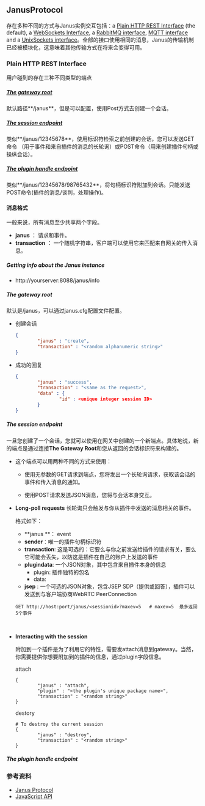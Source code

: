 ## JanusProtocol

存在多种不同的方式与Janus实例交互包括：a [Plain HTTP REST Interface](https://janus.conf.meetecho.com/docs/rest.html#plainhttp) (the default), a [WebSockets Interface](https://janus.conf.meetecho.com/docs/rest.html#WS), a [RabbitMQ interface](https://janus.conf.meetecho.com/docs/rest.html#rabbit), [MQTT interface](https://janus.conf.meetecho.com/docs/FAQ.html#mqtt) and a [UnixSockets interface](https://janus.conf.meetecho.com/docs/rest.html#unix)。全部的接口使用相同的消息，Janus的传输机制已经被模块化，这意味着其他传输方式在将来会变得可用。

### Plain HTTP REST Interface

用户碰到的存在三种不同类型的端点

##### [The gateway root](https://janus.conf.meetecho.com/docs/rest.html#root) 

默认路径**/janus**，但是可以配置，使用Post方式去创建一个会话。

##### [The session endpoint](https://janus.conf.meetecho.com/docs/rest.html#sessions)

类似**/janus/12345678**，使用标识符检索之前创建的会话，您可以发送GET命令 （用于事件和来自插件的消息的长轮询）或POST命令（用来创建插件句柄或操纵会话）。

##### [The plugin handle endpoint](https://janus.conf.meetecho.com/docs/rest.html#handles)

类似**/janus/12345678/98765432**，将句柄标识符附加到会话。只能发送POST命令(插件的消息/谈判，处理操作)。



#### 消息格式

一般来说，所有消息至少共享两个字段。

+ **janus** ： 请求和事件。
+ **transaction** ： 一个随机字符串，客户端可以使用它来匹配来自网关的传入消息。

##### Getting info about the Janus instance

+ http://yourserver:8088/janus/info

##### The gateway root

默认是/janus，可以通过janus.cfg配置文件配置。

+ 创建会话

  ```json
  {
          "janus" : "create",
          "transaction" : "<random alphanumeric string>"
  }
  ```

+ 成功的回复

  ```json
  {
          "janus" : "success",
          "transaction" : "<same as the request>",
          "data" : {
                  "id" : <unique integer session ID>
          }
  }
  ```

##### The session endpoint

一旦您创建了一个会话，您就可以使用在网关中创建的一个新端点。具体地说，新的端点是通过连接**The Gateway Root**和您从返回的会话标识符来构建的。

+ 这个端点可以用两种不同的方式来使用：

  - 使用无参数的GET请求到端点，您将发出一个长轮询请求，获取该会话的事件和传入消息的通知。


  - 使用POST请求发送JSON消息，您将与会话本身交互。

+ **Long-poll requests** 长轮询只会触发与你从插件中发送的消息相关的事件。

  格式如下：

  + **janus **： event
  + **sender**：唯一的插件句柄标识符
  + **transaction**:   这是可选的：它要么与你之前发送给插件的请求有关，要么它可能会丢失，以防这是插件在自己的账户上发送的事件
  + **plugindata**: 一个JSON对象，其中包含来自插件本身的信息
    + plugin: 插件独特的包名
    + data:
  + **jsep** : 一个可选的JSON对象，包含JSEP SDP（提供或回答），插件可以发送到与客户端协商WebRTC PeerConnection

  ```
  GET http://host:port/janus/<sessionid>?maxev=5   # maxev=5  最多返回5个事件
  ```

  ​

+ **Interacting with the session**

  附加到一个插件是为了利用它的特性，需要发attach消息到gateway。当然，你需要提供你想要附加到的插件的信息，通过plugin字段信息。

  attach

  ```
  {
          "janus" : "attach",
          "plugin" : "<the plugin's unique package name>",
          "transaction" : "<random string>"
  }
  ```

  destory

  ```
  # To destroy the current session
  {
          "janus" : "destroy",
          "transaction" : "<random string>"
  }
  ```

##### The plugin handle endpoint



### 参考资料

+ [Janus Protocol](https://janus.conf.meetecho.com/docs/rest.html)
+ [JavaScript API](https://janus.conf.meetecho.com/docs/JS.html)   